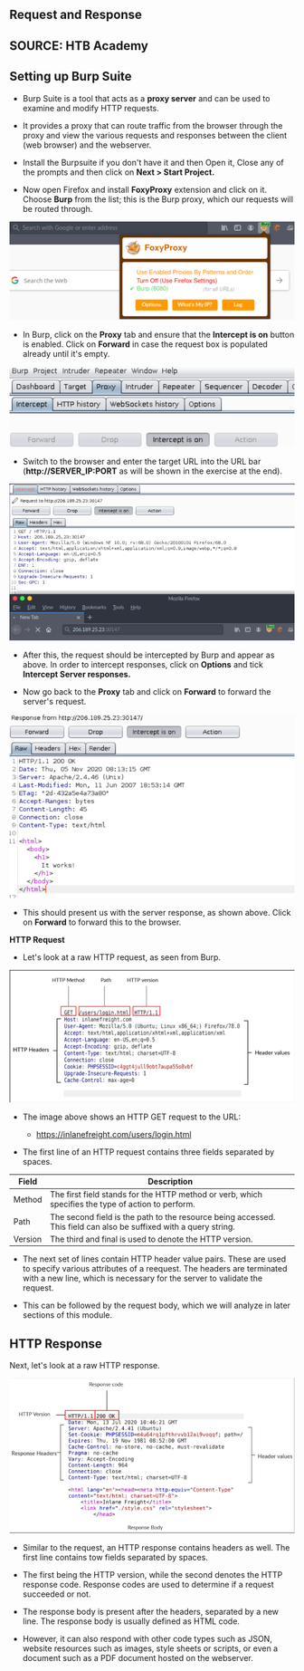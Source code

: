 ## Request and Response
## SOURCE: HTB Academy

## Setting up Burp Suite

- Burp Suite is a tool that acts as a **proxy server** and can be used to examine and modify HTTP requests.

- It provides a proxy that can route traffic from the browser through the proxy and view the various requests and responses between the client (web browser) and the webserver.

- Install the Burpsuite if you don't have it and then Open it, Close any of the prompts and then click on **Next > Start Project.**

- Now open Firefox and install **FoxyProxy** extension and click on it. Choose **Burp** from the list; this is the Burp proxy, which our requests will be routed through.

![burp](Images/burp.png)

- In Burp, click on the **Proxy** tab and ensure that the **Intercept is on** button is enabled. Click on **Forward** in case the request box is populated already until it's empty.

![burpone](Images/burpone.png)

- Switch to the browser and enter the target URL into the URL bar (**http://SERVER_IP:PORT** as will be shown in the exercise at the end).

![burptwo](Images/burptwo.png)

- After this, the request should be intercepted by Burp and appear as above. In order to intercept responses, click on **Options** and tick **Intercept Server responses.**

- Now go back to the **Proxy** tab and click on **Forward** to forward the server's request.

![burpfour](Images/burpfour.png)

- This should present us with the server response, as shown above. Click on **Forward** to forward this to the browser.

**HTTP Request**

- Let's look at a raw HTTP request, as seen from Burp.

![burpfive](Images/burpfive.png)

- The image above shows an HTTP GET request to the URL:
	- https://inlanefreight.com/users/login.html

- The first line of an HTTP request contains three fields separated by spaces.

| **Field** | **Description**
|-----------|----------------
| Method | The first field stands for the HTTP method or verb, which specifies the type of action to perform.
| Path | The second field is the path to the resource being accessed. This field can also be suffixed with a query string.
| Version | The third and final is used to denote the HTTP version.

- The next set of lines contain HTTP header value pairs. These are used to specify various attributes of a reequest. The headers are terminated with a new line, which is necessary for the server to validate the request.

- This can be followed by the request body, which we will analyze in later sections of this module.

## HTTP Response

Next, let's look at a raw HTTP response.

![http\_response](Images/http_response.png)

- Similar to the request, an HTTP response contains headers as well. The first line contains tow fields separated by spaces.

- The first being the HTTP version, while the second denotes the HTTP response code. Response codes are used to determine if a request succeeded or not.

- The response body is present after the headers, separated by a new line. The response body is usually defined as HTML code.

- However, it can also respond with other code types such as JSON, website resources such as images, style sheets or scripts, or even a document such as a PDF document hosted on the webserver.


